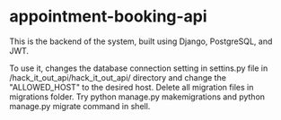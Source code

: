 # appointment-booking-api
This is the backend of the system, built using Django, PostgreSQL, and JWT.


To use it, changes the database connection setting in settins.py file in /hack_it_out_api/hack_it_out_api/ directory and change the "ALLOWED_HOST" to the desired host. 
Delete all migration files in migrations folder.
Try python manage.py makemigrations and python manage.py migrate command in shell.
